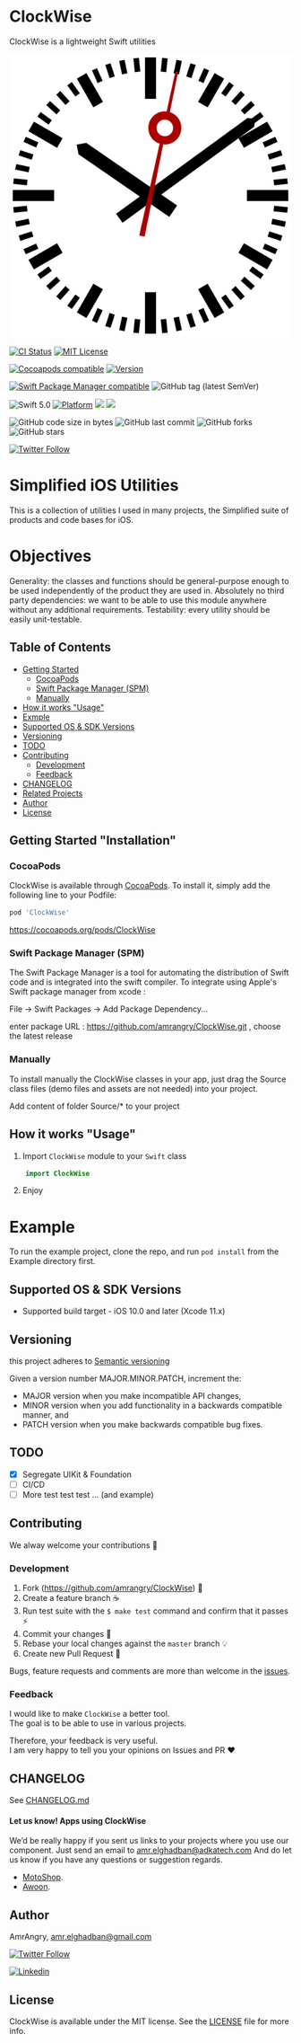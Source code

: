 
# ClockWise
ClockWise is a lightweight Swift utilities 

<p align="center">
  <img src ="https://github.com/amrangry/ClockWise/blob/master/logo.png?raw=true"/>
</p>

[![CI Status](https://img.shields.io/travis/amrangry/ClockWise.svg?style=flat)](https://travis-ci.org/amrangry/ClockWise)
[![MIT License](http://img.shields.io/badge/license-MIT-blue.svg?style=flat-square)](https://github.com/amrangry/ClockWise/blob/master/LICENSE)

[![Cocoapods compatible](https://img.shields.io/badge/Cocoapods-compatible-brightgreen.svg)](https://cocoapods.org/pods/ClockWise) [![Version](https://img.shields.io/cocoapods/v/ClockWise.svg?style=flat)](https://cocoapods.org/pods/ClockWise)

[![Swift Package Manager compatible](https://img.shields.io/badge/Swift%20Package%20Manager-compatible-brightgreen.svg)](https://github.com/apple/swift-package-manager) ![GitHub tag (latest SemVer)](https://img.shields.io/github/v/tag/amrangry/ClockWise?sort=semver)

![Swift 5.0](https://img.shields.io/badge/Swift-5.0-orange.svg)
[![Platform](https://img.shields.io/cocoapods/p/ClockWise.svg?style=flat)](https://cocoapods.org/pods/ClockWise)
![](https://img.shields.io/badge/Platform-iOS-orange) <img src="https://img.shields.io/badge/minimum%20iOS%20version-10-red"> 

![GitHub code size in bytes](https://img.shields.io/github/languages/code-size/amrangry/ClockWise)
![GitHub last commit](https://img.shields.io/github/last-commit/amrangry/ClockWise)
![GitHub forks](https://img.shields.io/github/forks/amrangry/ClockWise?style=social)
![GitHub stars](https://img.shields.io/github/stars/amrangry/ClockWise?style=social)

[![Twitter Follow](https://img.shields.io/twitter/follow/amr_elghadban?style=social)](https://twitter.com/intent/follow?screen_name=amr_elghadban)


# Simplified iOS Utilities
This is a collection of utilities I used in many projects, the Simplified suite of products and code bases for iOS.

# Objectives
Generality: the classes and functions should be general-purpose enough to be used independently of the product they are used in.
Absolutely no third party dependencies: we want to be able to use this module anywhere without any additional requirements.
Testability: every utility should be easily unit-testable.


## Table of Contents
* [Getting Started](##getting-started-installation)
    - [CocoaPods](#CocoaPods)
    - [Swift Package Manager (SPM)](#swift-package-manager-spm)
    - [Manually](#Manually)
* [How it works "Usage"](##how-it-works-usage)
* [Exmple](#Example)
* [Supported OS & SDK Versions](#supported-os--sdk-versions)
* [Versioning](#Versioning)
* [TODO](#todo)
* [Contributing](#contributing)
    - [Development](#development)
    - [Feedback](#feedback)
* [CHANGELOG](#changelog)
* [Related Projects](#related-projects)
* [Author](#Author)
* [License](#license)

## Getting Started "Installation"

### CocoaPods
ClockWise is available through [CocoaPods](https://cocoapods.org). To install
it, simply add the following line to your Podfile:

```ruby
pod 'ClockWise'
```
https://cocoapods.org/pods/ClockWise

### Swift Package Manager (SPM)
The Swift Package Manager is a tool for automating the distribution of Swift code and is integrated into the swift compiler. To integrate using Apple's Swift package manager from xcode :

File -> Swift Packages -> Add Package Dependency...

enter package URL : https://github.com/amrangry/ClockWise.git , choose the latest release

### Manually
To install manually the ClockWise classes in your app, just drag the Source class files (demo files and assets are not needed) into your project.

Add content of folder Source/* to your project

## How it works "Usage"
1. Import `ClockWise` module to your `Swift` class
```swift
    import ClockWise
```
2. Enjoy

# Example

To run the example project, clone the repo, and run `pod install` from the Example directory first.

## Supported OS & SDK Versions

* Supported build target - iOS 10.0 and later (Xcode 11.x)

## Versioning

this project adheres to [Semantic versioning](https://semver.org/)

Given a version number MAJOR.MINOR.PATCH, increment the:

- MAJOR version when you make incompatible API changes,
- MINOR version when you add functionality in a backwards compatible manner, and
- PATCH version when you make backwards compatible bug fixes.

## TODO

* [x] Segregate UIKit & Foundation
* [ ] CI/CD 
* [ ] More test test test ... (and example)

## Contributing

We alway welcome your contributions :clap:

### Development

1. Fork (https://github.com/amrangry/ClockWise) :tada:
1. Create a feature branch :coffee:
1. Run test suite with the `$ make test` command and confirm that it passes :zap:
1. Commit your changes :memo:
1. Rebase your local changes against the `master` branch :bulb:
1. Create new Pull Request :love_letter:

Bugs, feature requests and comments are more than welcome in the [issues](https://github.com/amrangry/ClockWise/issues).

### Feedback

I would like to make `ClockWise` a better tool.  
The goal is to be able to use in various projects.

Therefore, your feedback is very useful.  
I am very happy to tell you your opinions on Issues and PR :heart:

## CHANGELOG

See [CHANGELOG.md](./CHANGELOG.md)

#### Let us know! Apps using ClockWise

We’d be really happy if you sent us links to your projects where you use our component. Just send an email to amr.elghadban@adkatech.com And do let us know if you have any questions or suggestion regards.

- [MotoShop](https://itunes.apple.com/ua/app/).
- [Awoon](https://apps.apple.com/us/app/awoon/id1342324842).

## Author

AmrAngry, <a href="amr.elghadban@gmail.com">amr.elghadban@gmail.com</a>

[![Twitter Follow](https://img.shields.io/twitter/follow/amr_elghadban?style=social)](https://twitter.com/intent/follow?screen_name=amr_elghadban)

[![Linkedin](https://img.shields.io/badge/Lets%20Connect%20via-LinkedIn-blue)](https://www.linkedin.com/in/amrelghadban/)


## License

ClockWise is available under the MIT license. See the [LICENSE](https://github.com/amrangry/ClockWise/blob/master/LICENSE) file for more info.
